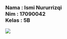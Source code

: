 <h3>Nama : Ismi Nururrizqi<br/>
Nim : 17090042<br/>
Kelas : 5B<br/></h3>
<img src="https://github.com/ismynr/mk_mobile1/blob/master/submission1/demo.gif"></img>
